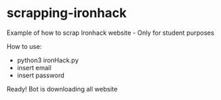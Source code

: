 # scrapping-ironhack
Example of how to scrap Ironhack website - Only for student purposes

How to use:
- python3 ironHack.py
- insert email
- insert password

Ready! Bot is downloading all website
